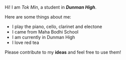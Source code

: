 Hi! I am _Tok Min_, a student in **_Dunman High_**.

Here are some things about me:
- I play the piano, cello, clarinet and electone
- I came from Maha Bodhi School
- I am currently in Dunman High
- I love red tea

Please contribute to my **ideas** and feel free to use them!
